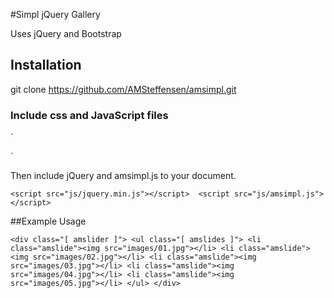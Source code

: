 #Simpl jQuery Gallery

Uses jQuery and Bootstrap

## Installation
git clone https://github.com/AMSteffensen/amsimpl.git

### Include css and JavaScript files
`<head>
    <link type="text/css" rel="stylesheet" href="css/gallery.css" /> 
</head>`

Then include jQuery and amsimpl.js to your document.

`
    <script src="js/jquery.min.js"></script> 
    <script src="js/amsimpl.js"></script>
`

##Example Usage

`
     <div class="[ amslider ]">
                     <ul class="[ amslides ]">
                         <li class="amslide"><img src="images/01.jpg"></li>
                         <li class="amslide"><img src="images/02.jpg"></li>
                         <li class="amslide"><img src="images/03.jpg"></li>
                         <li class="amslide"><img src="images/04.jpg"></li>
                         <li class="amslide"><img src="images/05.jpg"></li>
                     </ul>
    </div>
`


